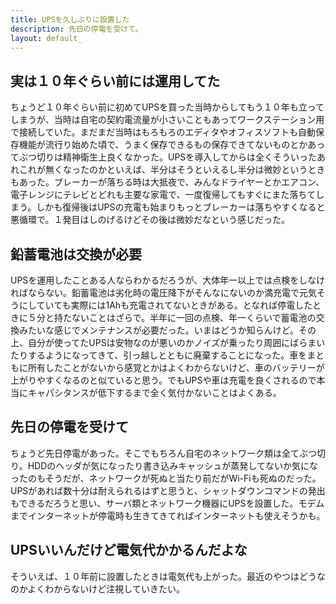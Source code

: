 ```yaml
---
title: UPSを久しぶりに設置した
description: 先日の停電を受けて。
layout: default_
---
```


## 実は１０年ぐらい前には運用してた
ちょうど１０年ぐらい前に初めてUPSを買った当時からしてもう１０年も立ってしまうが、当時は自宅の契約電流量が小さいこともあってワークステーション用で接続していた。まだまだ当時はもろもろのエディタやオフィスソフトも自動保存機能が流行り始めた頃で、うまく保存できるもの保存できてないものとかあってぶつ切りは精神衛生上良くなかった。UPSを導入してからは全くそういったあれこれが無くなったのかといえば、半分はそうといえるし半分は微妙というときもあった。ブレーカーが落ちる時は大抵夜で、みんなドライヤーとかエアコン、電子レンジにテレビとどれも主要な家電で、一度復帰してもすぐにまた落ちてしまう。しかも復帰後はUPSの充電も始まりもっとブレーカーは落ちやすくなると悪循環で。１発目はしのげるけどその後は微妙だなという感じだった。

## 鉛蓄電池は交換が必要
UPSを運用したことある人ならわかるだろうが、大体年一以上では点検をしなければならない。鉛蓄電池は劣化時の電圧降下がそんなにないのか満充電で元気そうにしていても実際には1Ahも充電されてないときがある。となれば停電したときに５分と持たないことはざらで。半年に一回の点検、年一くらいで蓄電池の交換みたいな感じでメンテナンスが必要だった。いまはどうか知らんけど。その上、自分が使ってたUPSは安物なのが悪いのかノイズが乗ったり周囲にばらまいたりするようになってきて、引っ越しとともに廃棄することになった。車をまともに所有したことがないから感覚とかはよくわからないけど、車のバッテリーが上がりやすくなるのと似ていると思う。でもUPSや車は充電を良くされるので本当にキャパシタンスが低下するまで全く気付かないことはよくある。

## 先日の停電を受けて
ちょうど先日停電があった。そこでもちろん自宅のネットワーク類は全てぶつ切り。HDDのヘッダが気になったり書き込みキャッシュが蒸発してないか気になったのもそうだが、ネットワークが死ぬと当たり前だがWi-Fiも死ぬのだった。UPSがあれば数十分は耐えられるはずと思うと、シャットダウンコマンドの発出もできるだろうと思い、サーバ類とネットワーク機器にUPSを設置した。モデムまでインターネットが停電時も生きてきてればインターネットも使えそうかも。

## UPSいいんだけど電気代かかるんだよな
そういえば、１０年前に設置したときは電気代も上がった。最近のやつはどうなのかよくわからないけど注視していきたい。
